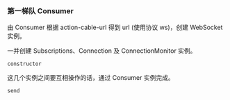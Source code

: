 ### 第一梯队 Consumer

由 Consumer 根据 action-cable-url 得到 url (使用协议 ws)，创建 WebSocket 实例。

一并创建 Subscriptions、Connection 及 ConnectionMonitor 实例。

```
constructor
```

这几个实例之间要互相操作的话，通过 Consumer 实例完成。

```
send
```

